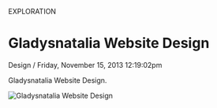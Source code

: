 <p class="type">EXPLORATION</p>

# Gladysnatalia Website Design

<p class="meta">Design  /  Friday, November 15, 2013 12:19:02pm</p>

Gladysnatalia Website Design.

![Gladysnatalia Website Design](https://farooq-agent.web.app/assets/images/works/large/yxW0iFmG_work_image.jpg)
